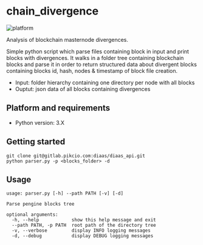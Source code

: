 # chain_divergence

![platform](https://img.shields.io/badge/python-3.X-blue.svg)

Analysis of blockchain masternode divergences.

Simple python script which parse files containing block in input and print blocks with divergences. It walks in a folder tree containing blockchain blocks and parse it in order to return structured data about divergent blocks containing blocks id, hash, nodes & timestamp of block file creation.

* Input: folder hierarchy containing one directory per node with all blocks
* Ouptut: json data of all blocks containing divergences

## Platform and requirements

* Python version: 3.X

## Getting started

```
git clone git@gitlab.pikcio.com:diaas/diaas_api.git
python parser.py -p <blocks_folder> -d
```

## Usage

```
usage: parser.py [-h] --path PATH [-v] [-d]

Parse pengine blocks tree

optional arguments:
  -h, --help            show this help message and exit
  --path PATH, -p PATH  root path of the directory tree
  -v, --verbose         display INFO logging messages
  -d, --debug           display DEBUG logging messages
```
